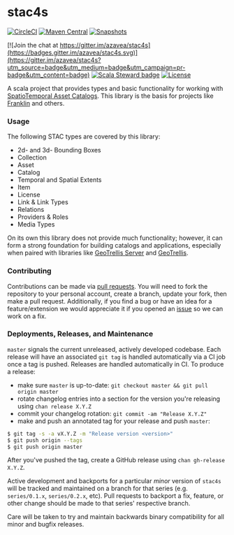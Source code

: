 # stac4s

[![CircleCI](https://circleci.com/gh/azavea/stac4s/tree/master.svg?style=svg)](https://circleci.com/gh/azavea/stac4s/tree/master) [![Maven Central](https://img.shields.io/maven-central/v/com.azavea.stac4s/client_2.12?color=blue)](http://search.maven.org/#search%7Cga%7C1%7com.azavea.stac4s) [![Snapshots](https://img.shields.io/nexus/s/https/oss.sonatype.org/com.azavea.stac4s/client_2.12.svg)](https://oss.sonatype.org/content/repositories/snapshots/com/azavea/stac4s/) 

[![Join the chat at https://gitter.im/azavea/stac4s](https://badges.gitter.im/azavea/stac4s.svg)](https://gitter.im/azavea/stac4s?utm_source=badge&utm_medium=badge&utm_campaign=pr-badge&utm_content=badge) [![Scala Steward badge](https://img.shields.io/badge/Scala_Steward-helping-blue.svg?style=flat&logo=data:image/png;base64,iVBORw0KGgoAAAANSUhEUgAAAA4AAAAQCAMAAAARSr4IAAAAVFBMVEUAAACHjojlOy5NWlrKzcYRKjGFjIbp293YycuLa3pYY2LSqql4f3pCUFTgSjNodYRmcXUsPD/NTTbjRS+2jomhgnzNc223cGvZS0HaSD0XLjbaSjElhIr+AAAAAXRSTlMAQObYZgAAAHlJREFUCNdNyosOwyAIhWHAQS1Vt7a77/3fcxxdmv0xwmckutAR1nkm4ggbyEcg/wWmlGLDAA3oL50xi6fk5ffZ3E2E3QfZDCcCN2YtbEWZt+Drc6u6rlqv7Uk0LdKqqr5rk2UCRXOk0vmQKGfc94nOJyQjouF9H/wCc9gECEYfONoAAAAASUVORK5CYII=)](https://scala-steward.org) [![License](https://img.shields.io/badge/License-Apache%202.0-blue.svg)](https://opensource.org/licenses/Apache-2.0) 

A scala project that provides types and basic functionality for working with [SpatioTemporal Asset Catalogs](https://stacspec.org). This library is the basis for projects like [Franklin](https://azavea.github.io/franklin/) and others.

### Usage

The following STAC types are covered by this library:
 - 2d- and 3d- Bounding Boxes
 - Collection
 - Asset
 - Catalog
 - Temporal and Spatial Extents
 - Item
 - License
 - Link & Link Types
 - Relations
 - Providers & Roles
 - Media Types

On its own this library does not provide much functionality; however, it can form a strong foundation for building catalogs and applications, especially when paired with libraries like [GeoTrellis Server](https://github.com/geotrellis/geotrellis-server) and [GeoTrellis](https://geotrellis.io).

### Contributing

Contributions can be made via [pull requests](https://github.com/azavea/stac4s/pulls). You will need to fork the repository to your personal account, create a branch, update your fork, then make a pull request. Additionally, if you find a bug or have an idea for a feature/extension we would appreciate it if you opened an [issue](https://github.com/azavea/stac4s/issues) so we can work on a fix.

### Deployments, Releases, and Maintenance

`master` signals the current unreleased, actively developed codebase. Each release will have an associated `git tag` is handled automatically via a CI job once a tag is pushed. Releases are handled automatically in CI. To produce a release:

- make sure `master` is up-to-date: `git checkout master && git pull origin master`
- rotate changelog entries into a section for the version you're releasing using `chan release X.Y.Z`
- commit your changelog rotation: `git commit -am "Release X.Y.Z"`
- make and push an annotated tag for your release and push `master`:

```bash
$ git tag -s -a vX.Y.Z -m "Release version <version>"
$ git push origin --tags
$ git push origin master
```

After you've pushed the tag, create a GitHub release using `chan gh-release X.Y.Z`.

Active development and backports for a particular _minor_ version of `stac4s` will be tracked and maintained on a branch for that series (e.g. `series/0.1.x`, `series/0.2.x`, etc). Pull requests to backport a fix, feature, or other change should be made to that series' respective branch.

Care will be taken to try and maintain backwards binary compatibility for all minor and bugfix releases.
